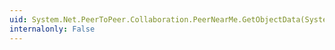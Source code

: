 ```yaml
---
uid: System.Net.PeerToPeer.Collaboration.PeerNearMe.GetObjectData(System.Runtime.Serialization.SerializationInfo,System.Runtime.Serialization.StreamingContext)
internalonly: False
---
```

